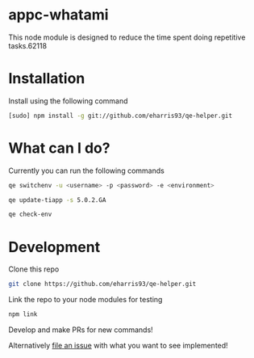 # appc-whatami


This node module is designed to reduce the time spent doing repetitive tasks.62118

# Installation

Install using the following command

~~~bash
[sudo] npm install -g git://github.com/eharris93/qe-helper.git
~~~

# What can I do?

Currently you can run the following commands

~~~bash
qe switchenv -u <username> -p <password> -e <environment>
~~~

~~~bash
qe update-tiapp -s 5.0.2.GA
~~~

~~~bash
qe check-env
~~~

# Development

Clone this repo

~~~bash
git clone https://github.com/eharris93/qe-helper.git
~~~

Link the repo to your node modules for testing

~~~bash
npm link
~~~

Develop and make PRs for new commands!

Alternatively [file an issue](https://github.com/eharris93/qe-helper/issues) with what you want to see implemented!